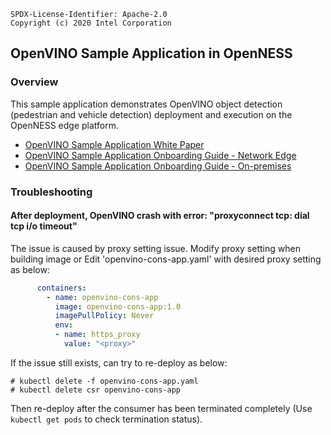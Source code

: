```text
SPDX-License-Identifier: Apache-2.0
Copyright (c) 2020 Intel Corporation
```

## OpenVINO Sample Application in OpenNESS

### Overview
This sample application demonstrates OpenVINO object detection (pedestrian and vehicle detection) deployment and execution on the OpenNESS edge platform.

- [OpenVINO Sample Application White Paper](https://github.com/otcshare/specs/blob/master/doc/applications/openness_openvino.md)
- [OpenVINO Sample Application Onboarding Guide - Network Edge](https://github.com/otcshare/specs/blob/master/doc/applications-onboard/network-edge-applications-onboarding.md#onboarding-openvino-application)
- [OpenVINO Sample Application Onboarding Guide - On-premises](https://github.com/otcshare/specs/blob/master/doc/applications-onboard/on-premises-applications-onboarding.md#onboarding-openvino-applications)


### Troubleshooting

#### After deployment, OpenVINO crash with error: "proxyconnect tcp: dial tcp i/o timeout"

The issue is caused by proxy setting issue. Modify proxy setting when building image or Edit 'openvino-cons-app.yaml' with desired proxy setting as below:
```yaml
      containers:
        - name: openvino-cons-app
          image: openvino-cons-app:1.0
          imagePullPolicy: Never
          env:
          - name: https_proxy
            value: "<proxy>"

```

If the issue still exists, can try to re-deploy as below:
```shell
# kubectl delete -f openvino-cons-app.yaml
# kubectl delete csr openvino-cons-app
```

Then re-deploy after the consumer has been terminated completely (Use `kubectl get pods` to check termination status).  
